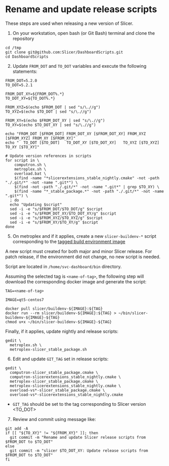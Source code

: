 
Rename and update release scripts
=================================

These steps are used when releasing a new version of Slicer.

1. On your workstation, open bash (or Git Bash) terminal and clone the repository

```
cd /tmp
git clone git@github.com:Slicer/DashboardScripts.git
cd DashboardScripts
```

2. Update `FROM_DOT` and `TO_DOT` variables and execute the following statements:

```
FROM_DOT=5.2.0
TO_DOT=5.2.1

FROM_DOT_XY=${FROM_DOT%.*}
TO_DOT_XY=${TO_DOT%.*}

FROM_XYZ=$(echo $FROM_DOT | sed "s/\.//g")
TO_XYZ=$(echo $TO_DOT | sed "s/\.//g")

FROM_XY=$(echo $FROM_DOT_XY | sed "s/\.//g")
TO_XY=$(echo $TO_DOT_XY | sed "s/\.//g")

echo "FROM_DOT [$FROM_DOT] FROM_DOT_XY [$FROM_DOT_XY] FROM_XYZ [$FROM_XYZ] FROM_XY [$FROM_XY]"
echo "  TO_DOT [$TO_DOT]   TO_DOT_XY [$TO_DOT_XY]   TO_XYZ [$TO_XYZ]   TO_XY [$TO_XY]"

# Update version references in scripts
for script in \
    computron.sh \
    metroplex.sh \
    overload.bat \
    $(find -name "*slicerextensions_stable_nightly.cmake" -not -path "./.git/*" -not -name ".git*") \
    $(find -not -path "./.git/*" -not -name ".git*" | grep $TO_XY) \
    $(find -name "*_stable_package.*" -not -path "./.git/*" -not -name ".git*") \
  ; do
  echo "Updating $script"
  sed -i -e "s/$FROM_DOT/$TO_DOT/g" $script
  sed -i -e "s/$FROM_DOT_XY/$TO_DOT_XY/g" $script
  sed -i -e "s/$FROM_XYZ/$TO_XYZ/g" $script
  sed -i -e "s/$FROM_XY/$TO_XY/g" $script
done
```

5. On metroplex and if it applies, create a new `slicer-buildenv-*` script corresponding to the [tagged build environment image](https://github.com/Slicer/SlicerBuildEnvironment/blob/main/README.rst#maintainers)

A new script must created for both major and minor Slicer release.
For patch release, if the environment did not change, no new script is needed.

Script are located in `/home/svc-dashboard/bin` directory.

Assuming the selected tag is `<name-of-tag>`, the following step will download the
corresponding docker image and generate the script:

```
TAG=<name-of-tag>

IMAGE=qt5-centos7

docker pull slicer/buildenv-${IMAGE}:${TAG}
docker run --rm slicer/buildenv-${IMAGE}:${TAG} > ~/bin/slicer-buildenv-${IMAGE}-${TAG}
chmod u+x ~/bin/slicer-buildenv-${IMAGE}-${TAG}
```

Finally, if it applies, update nightly and release scripts:

```
gedit \
  metroplex.sh \
  metroplex-slicer_stable_package.sh
```

6. Edit and update `GIT_TAG` set in release scripts:

```
gedit \
  computron-slicer_stable_package.cmake \
  computron-slicerextensions_stable_nightly.cmake \
  metroplex-slicer_stable_package.cmake \
  metroplex-slicerextensions_stable_nightly.cmake \
  overload-vs*-slicer_stable_package.cmake \
  overload-vs*-slicerextensions_stable_nightly.cmake
```

* `GIT_TAG` should be set to the tag corresponding to Slicer version <TO_DOT>

7. Review and commit using message like:

```
git add -A
if [[ "${TO_XY}" != "${FROM_XY}" ]]; then
  git commit -m "Rename and update Slicer release scripts from $FROM_DOT to $TO_DOT"
else
  git commit -m "slicer $TO_DOT_XY: Update release scripts from $FROM_DOT to $TO_DOT"
fi
```
